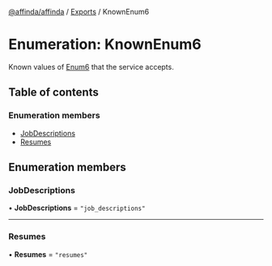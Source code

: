 [@affinda/affinda](../README.md) / [Exports](../modules.md) / KnownEnum6

# Enumeration: KnownEnum6

Known values of [Enum6](../modules.md#enum6) that the service accepts.

## Table of contents

### Enumeration members

- [JobDescriptions](KnownEnum6.md#jobdescriptions)
- [Resumes](KnownEnum6.md#resumes)

## Enumeration members

### JobDescriptions

• **JobDescriptions** = `"job_descriptions"`

___

### Resumes

• **Resumes** = `"resumes"`
